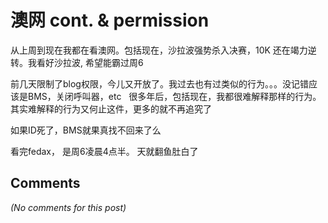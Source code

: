 # 澳网 cont. &amp; permission

<div id="msgcns!9884D0A402622CB2!4054" class="bvMsg"><p>从上周到现在我都在看澳网。包括现在，沙拉波强势杀入决赛，10K 还在竭力逆转。我看好沙拉波, 希望能霸过周6 <p>前几天限制了blog权限，今儿又开放了。我过去也有过类似的行为。。。没记错应该是BMS，关闭呼叫器，etc   很多年后，包括现在，我都很难解释那样的行为。 其实难解释的行为又何止这件，更多的就不再追究了 <p>如果ID死了，BMS就果真找不回来了么 <p>看完fedax， 是周6凌晨4点半。 天就翻鱼肚白了 <br /></div>

## Comments

*(No comments for this post)*
